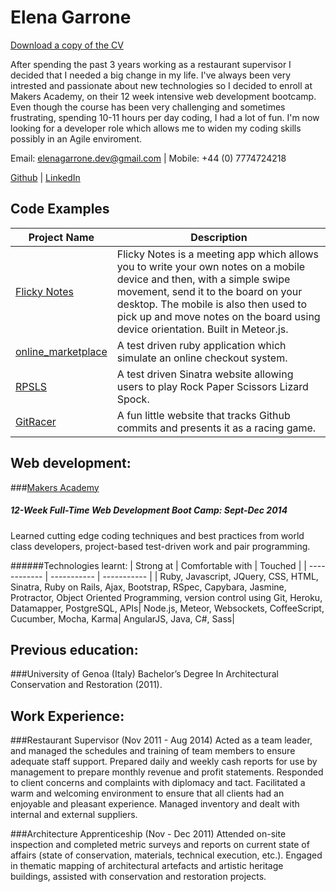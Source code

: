 Elena Garrone 
=============
[Download a copy of the CV](https://github.com/elenagarrone/CV/blob/master/elenagarrone.pdf?raw=true)

After spending the past 3 years working as a restaurant supervisor I decided that I needed a big change in my life. I've always been very intrested and passionate about new technologies so I decided to enroll at Makers Academy, on their 12 week intensive web development bootcamp. Even though the course has been very challenging and sometimes frustrating, spending 10-11 hours per day coding, I had a lot of fun. I'm now looking for a developer role which allows me to widen my coding skills possibly in an Agile enviroment.

Email: elenagarrone.dev@gmail.com | Mobile: +44 (0) 7774724218

[Github](https://github.com/elenagarrone/) | [LinkedIn](uk.linkedin.com/in/elenagarrone)

Code Examples
-------------

| Project Name | Description |
| ------------ | ----------- |
| [Flicky Notes](https://github.com/karinnielsen/Final-Project-POSTit)  | Flicky Notes is a meeting app which allows you to write your own notes on a mobile device and then, with a simple swipe movement, send it to the board on your desktop. The mobile is also then used to pick up and move notes on the board using device orientation. Built in Meteor.js. |
| [online_marketplace](https://github.com/elenagarrone/online_marketplace) |  A test driven ruby application which simulate an online checkout system. |
| [RPSLS](https://github.com/elenagarrone/RPSLS) | A test driven Sinatra website allowing users to play Rock Paper Scissors Lizard Spock. |
| [GitRacer](https://github.com/elenagarrone/gitRacer) |  A fun little website that tracks Github commits and presents it as a racing game. |

Web development:
----------------
###[Makers Academy](http://www.makersacademy.com/)
##### 12-Week Full-Time Web Development Boot Camp: Sept-Dec 2014
Learned cutting edge coding techniques and best practices from world class developers, project-based test-driven work and pair programming.

######Technologies learnt:
| Strong at | Comfortable with | Touched |
| ------------ | ----------- | ----------- |
| Ruby, Javascript, JQuery, CSS, HTML, Sinatra, Ruby on Rails, Ajax, Bootstrap, RSpec, Capybara, Jasmine, Protractor, Object Oriented Programming, version control using Git, Heroku, Datamapper, PostgreSQL, APIs|  Node.js, Meteor, Websockets, CoffeeScript, Cucumber, Mocha, Karma| AngularJS, Java, C#, Sass|

Previous education:
-------------------
###University of Genoa (Italy)
Bachelor’s Degree In Architectural Conservation and Restoration (2011).

Work Experience:
---------------
###Restaurant Supervisor (Nov 2011 - Aug 2014)
Acted as a team leader, and managed the schedules and training of team members to ensure adequate staff support. Prepared daily and weekly cash reports for use by management to prepare monthly revenue and profit statements. Responded to client concerns and complaints with diplomacy and tact. Facilitated a warm and welcoming environment to ensure that all clients had an enjoyable and pleasant experience. Managed inventory and dealt with internal and external suppliers.


###Architecture Apprenticeship (Nov - Dec 2011)
Attended on-site inspection and completed metric surveys and reports on current state of affairs (state of conservation, materials, technical execution, etc.). Engaged in thematic mapping of architectural artefacts and artistic heritage buildings, assisted with conservation and restoration projects.

